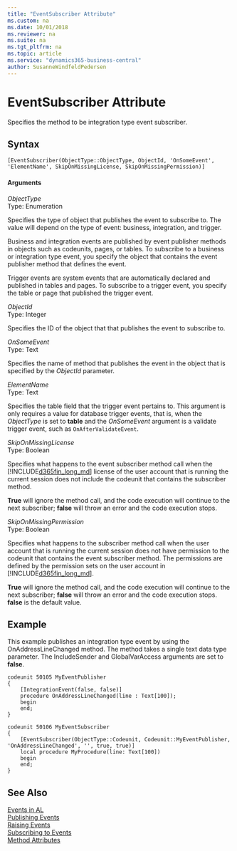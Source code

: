 ```yaml
---
title: "EventSubscriber Attribute"
ms.custom: na
ms.date: 10/01/2018
ms.reviewer: na
ms.suite: na
ms.tgt_pltfrm: na
ms.topic: article
ms.service: "dynamics365-business-central"
author: SusanneWindfeldPedersen
---
```


# EventSubscriber Attribute
Specifies the method to be integration type event subscriber.

## Syntax  
  
```  
[EventSubscriber(ObjectType::ObjectType, ObjectId, 'OnSomeEvent', 'ElementName', SkipOnMissingLicense, SkipOnMissingPermission)]
```    
  
#### Arguments  
*ObjectType*  
Type: Enumeration  
  
Specifies the type of object that publishes the event to subscribe to. The value will depend on the type of event: business, integration, and trigger. 

Business and integration events are published by event publisher methods in objects such as codeunits, pages, or tables. To subscribe to a business or integration type event, you specify the object that contains the event publisher method that defines the event. 

Trigger events are system events that are automatically declared and published in tables and pages. To subscribe to a trigger event, you specify the table or page that published the trigger event.

*ObjectId*  
Type: Integer  

Specifies the ID of the object that that publishes the event to subscribe to.

*OnSomeEvent*  
Type: Text  

Specifies the name of method that publishes the event in the object that is specified by the *ObjectId* parameter. 

*ElementName*  
Type: Text

Specifies the table field that the trigger event pertains to. This argument is only requires a value for database trigger events, that is, when the *ObjectType* is set to **table** and the *OnSomeEvent* argument is a validate trigger event, such as `OnAfterValidateEvent`.

*SkipOnMissingLicense*  
Type: Boolean

Specifies what happens to the event subscriber method call when the [!INCLUDE[d365fin_long_md](../includes/d365fin_long_md.md)] license of the user account that is running the current session does not include the codeunit that contains the subscriber method.

**True** will ignore the method call, and the code execution will continue to the next subscriber; **false** will throw an error and the code execution stops. 

*SkipOnMissingPermission*  
Type: Boolean

Specifies what happens to the subscriber method call when the user account that is running the current session does not have permission to the codeunit that contains the event subscriber method. The permissions are defined by the permission sets on the user account in [!INCLUDE[d365fin_long_md](../includes/d365fin_long_md.md)].

**True** will ignore the method call, and the code execution will continue to the next subscriber; **false** will throw an error and the code execution stops. **false** is the default value.

## Example
This example publishes an integration type event by using the OnAddressLineChanged method. The method takes a single text data type parameter. The IncludeSender and GlobalVarAccess arguments are set to **false**.

```
codeunit 50105 MyEventPublisher
{
    [IntegrationEvent(false, false)]
    procedure OnAddressLineChanged(line : Text[100]);
    begin
    end;
}

codeunit 50106 MyEventSubscriber
{
    [EventSubscriber(ObjectType::Codeunit, Codeunit::MyEventPublisher, 'OnAddressLineChanged', '', true, true)]
    local procedure MyProcedure(line: Text[100])
    begin
    end;
}
``` 
## See Also  
 [Events in AL](../devenv-events-in-al.md)  
 [Publishing Events](../devenv-publishing-events.md)   
 [Raising Events](../devenv-raising-events.md)   
 [Subscribing to Events](../devenv-subscribing-to-events.md)   
 [Method Attributes](devenv-method-attributes.md)